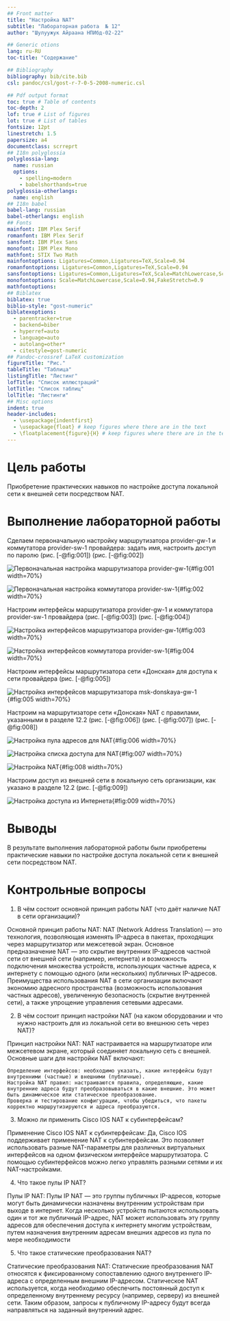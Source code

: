 ```yaml
---
## Front matter
title: "Настройка NAT"
subtitle: "Лабораторная работа  № 12"
author: "Шулуужук Айраана НПИбд-02-22"

## Generic otions
lang: ru-RU
toc-title: "Содержание"

## Bibliography
bibliography: bib/cite.bib
csl: pandoc/csl/gost-r-7-0-5-2008-numeric.csl

## Pdf output format
toc: true # Table of contents
toc-depth: 2
lof: true # List of figures
lot: true # List of tables
fontsize: 12pt
linestretch: 1.5
papersize: a4
documentclass: scrreprt
## I18n polyglossia
polyglossia-lang:
  name: russian
  options:
	- spelling=modern
	- babelshorthands=true
polyglossia-otherlangs:
  name: english
## I18n babel
babel-lang: russian
babel-otherlangs: english
## Fonts
mainfont: IBM Plex Serif
romanfont: IBM Plex Serif
sansfont: IBM Plex Sans
monofont: IBM Plex Mono
mathfont: STIX Two Math
mainfontoptions: Ligatures=Common,Ligatures=TeX,Scale=0.94
romanfontoptions: Ligatures=Common,Ligatures=TeX,Scale=0.94
sansfontoptions: Ligatures=Common,Ligatures=TeX,Scale=MatchLowercase,Scale=0.94
monofontoptions: Scale=MatchLowercase,Scale=0.94,FakeStretch=0.9
mathfontoptions:
## Biblatex
biblatex: true
biblio-style: "gost-numeric"
biblatexoptions:
  - parentracker=true
  - backend=biber
  - hyperref=auto
  - language=auto
  - autolang=other*
  - citestyle=gost-numeric
## Pandoc-crossref LaTeX customization
figureTitle: "Рис."
tableTitle: "Таблица"
listingTitle: "Листинг"
lofTitle: "Список иллюстраций"
lotTitle: "Список таблиц"
lolTitle: "Листинги"
## Misc options
indent: true
header-includes:
  - \usepackage{indentfirst}
  - \usepackage{float} # keep figures where there are in the text
  - \floatplacement{figure}{H} # keep figures where there are in the text
---
```


# Цель работы

Приобретение практических навыков по настройке доступа локальной сети к внешней сети посредством NAT.
 
# Выполнение лабораторной работы

Сделаем первоначальную настройку маршрутизатора provider-gw-1 и коммутатора provider-sw-1 провайдера: задать имя, настроить доступ по паролю (рис. [-@fig:001]) (рис. [-@fig:002])

![Первоначальная настройка маршрутизатора provider-gw-1](image/1.png){#fig:001 width=70%}

![Первоначальная настройка коммутатора provider-sw-1](image/2.png){#fig:002 width=70%}

Настроим интерфейсы маршрутизатора provider-gw-1 и коммутатора provider-sw-1 провайдера (рис. [-@fig:003]) (рис. [-@fig:004])

![Настройка интерфейсов маршрутизатора provider-gw-1](image/3.png){#fig:003 width=70%}

![Настройка интерфейсов коммутатора provider-sw-1](image/4.png){#fig:004 width=70%}

Настроим интерфейсы маршрутизатора сети «Донская» для доступа к сети провайдера (рис. [-@fig:005])

![Настройка интерфейсов маршрутизатора msk-donskaya-gw-1](image/5.png){#fig:005 width=70%}

Настроим на маршрутизаторе сети «Донская» NAT с правилами, указанными в разделе 12.2 (рис. [-@fig:006]) (рис. [-@fig:007]) (рис. [-@fig:008])

![Настройка пула адресов для NAT](image/6.png){#fig:006 width=70%}

![Настройка списка доступа для NAT](image/7.png){#fig:007 width=70%}

![Настройка NAT](image/8.png){#fig:008 width=70%}

Настроим доступ из внешней сети в локальную сеть организации, как указано в разделе 12.2 (рис. [-@fig:009])

![Настройка доступа из Интернета](image/9.png){#fig:009 width=70%}

# Выводы

В результате выполнения лабораторной работы были приобретены практические навыки по настройке доступа локальной сети к внешней сети посредством NAT.

# Контрольные вопросы

1. В чём состоит основной принцип работы NAT (что даёт наличие NAT в сети
организации)?

Основной принцип работы NAT:
NAT (Network Address Translation) — это технология, позволяющая изменять IP-адреса в пакетах, проходящих через маршрутизатор или межсетевой экран. Основное предназначение NAT — это скрытие внутренних IP-адресов частной сети от внешней сети (например, интернета) и возможность подключения множества устройств, использующих частные адреса, к интернету с помощью одного (или нескольких) публичных IP-адресов. Преимущества использования NAT в сети организации включают экономию адресного пространства (возможность использования частных адресов), увеличенную безопасность (скрытие внутренней сети), а также упрощение управления сетевыми адресами.

2. В чём состоит принцип настройки NAT (на каком оборудовании и что
нужно настроить для из локальной сети во внешнюю сеть через NAT)?

Принцип настройки NAT:
NAT настраивается на маршрутизаторе или межсетевом экране, который соединяет локальную сеть с внешней. Основные шаги для настройки NAT включают:

    Определение интерфейсов: необходимо указать, какие интерфейсы будут внутренними (частные) и внешними (публичные).
    Настройка NAT правил: настраиваются правила, определяющие, какие внутренние адреса будут преобразовываться в какие внешние. Это может быть динамическое или статическое преобразование.
    Проверка и тестирование конфигурации, чтобы убедиться, что пакеты корректно маршрутизируются и адреса преобразуются.

3. Можно ли применить Cisco IOS NAT к субинтерфейсам?

Применение Cisco IOS NAT к субинтерфейсам:
Да, Cisco IOS поддерживает применение NAT к субинтерфейсам. Это позволяет использовать разные NAT-параметры для различных виртуальных интерфейсов на одном физическом интерфейсе маршрутизатора. С помощью субинтерфейсов можно легко управлять разными сетями и их NAT-настройками.

4. Что такое пулы IP NAT?

Пулы IP NAT:
Пулы IP NAT — это группы публичных IP-адресов, которые могут быть динамически назначены внутренним устройствам при выходе в интернет. Когда несколько устройств пытаются использовать один и тот же публичный IP-адрес, NAT может использовать эту группу адресов для обеспечения доступа к интернету многим устройствам, путем назначения внутренним адресам внешних адресов из пула по мере необходимости

5. Что такое статические преобразования NAT?

Статические преобразования NAT:
Статические преобразования NAT относятся к фиксированному сопоставлению одного внутреннего IP-адреса с определенным внешним IP-адресом. Статическое NAT используется, когда необходимо обеспечить постоянный доступ к определенному внутреннему ресурсу (например, серверу) из внешней сети. Таким образом, запросы к публичному IP-адресу будут всегда направляться на заданный внутренний адрес.
